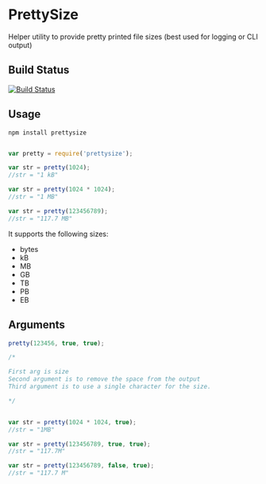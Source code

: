 PrettySize
==========

Helper utility to provide pretty printed file sizes (best used for logging or CLI output)

Build Status
------------

[![Build Status](https://secure.travis-ci.org/davglass/prettysize.png?branch=master)](http://travis-ci.org/davglass/prettysize)


Usage
-----

```
npm install prettysize
```

```javascript

var pretty = require('prettysize');

var str = pretty(1024);
//str = "1 kB"

var str = pretty(1024 * 1024);
//str = "1 MB"

var str = pretty(123456789);
//str = "117.7 MB"
```

It supports the following sizes:

* bytes
* kB
* MB
* GB
* TB
* PB
* EB

Arguments
---------

```javascript
pretty(123456, true, true);

/*

First arg is size
Second argument is to remove the space from the output
Third argument is to use a single character for the size.

*/


var str = pretty(1024 * 1024, true);
//str = "1MB"

var str = pretty(123456789, true, true);
//str = "117.7M"

var str = pretty(123456789, false, true);
//str = "117.7 M"

```
